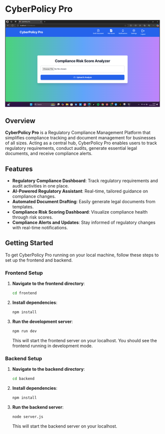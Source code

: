# **CyberPolicy Pro**

<img src="./frontend/src/images/dashboard.png">

## **Overview**

**CyberPolicy Pro** is a Regulatory Compliance Management Platform that simplifies compliance tracking and document management for businesses of all sizes. Acting as a central hub, CyberPolicy Pro enables users to track regulatory requirements, conduct audits, generate essential legal documents, and receive compliance alerts.

## **Features**

- **Regulatory Compliance Dashboard**: Track regulatory requirements and audit activities in one place.
- **AI-Powered Regulatory Assistant**: Real-time, tailored guidance on compliance changes.
- **Automated Document Drafting**: Easily generate legal documents from templates.
- **Compliance Risk Scoring Dashboard**: Visualize compliance health through risk scores.
- **Compliance Alerts and Updates**: Stay informed of regulatory changes with real-time notifications.

## **Getting Started**

To get CyberPolicy Pro running on your local machine, follow these steps to set up the frontend and backend.

### **Frontend Setup**

1. **Navigate to the frontend directory**:
   ```bash
   cd frontend
   ```
2. **Install dependencies**:
   ```bash
   npm install
   ```
3. **Run the development server**:
   ```bash
   npm run dev
   ```
   This will start the frontend server on your localhost. You should see the frontend running in development mode.

### **Backend Setup**

1. **Navigate to the backend directory**:
   ```bash
   cd backend
   ```
2. **Install dependencies**:
   ```bash
   npm install
   ```
3. **Run the backend server**:
   ```bash
   node server.js
   ```
   This will start the backend server on your localhost.
